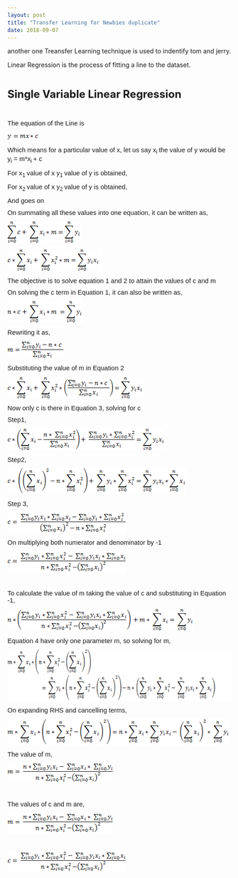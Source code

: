```yaml
---
layout: post
title: "Transfer Learning for Newbies duplicate"
date: 2018-09-07
---
```

another one
Treansfer Learning technique is used to indentify tom and jerry.

<p >Linear Regression is the process of fitting a line to the
dataset.</p>

<p >&nbsp;</p>

<p ><b><span style='font-size:18.0pt;line-height:107%'>Single
Variable Linear Regression</span></b></p>

<p >&nbsp;</p>



<style>
<!--
 /* Font Definitions */
 @font-face
	{font-family:"Cambria Math";
	panose-1:2 4 5 3 5 4 6 3 2 4;}
@font-face
	{font-family:Calibri;
	panose-1:2 15 5 2 2 2 4 3 2 4;}
 /* Style Definitions */
 p.MsoNormal, li.MsoNormal, div.MsoNormal
	{margin-top:0in;
	margin-right:0in;
	margin-bottom:8.0pt;
	margin-left:0in;
	line-height:107%;
	font-size:11.0pt;
	font-family:"Calibri",sans-serif;}
span.MsoPlaceholderText
	{color:gray;}
.MsoChpDefault
	{font-family:"Calibri",sans-serif;}
.MsoPapDefault
	{margin-bottom:8.0pt;
	line-height:107%;}
 /* Page Definitions */
 @page WordSection1
	{size:8.5in 11.0in;
	margin:1.0in 1.0in 1.0in 1.0in;}
div.WordSection1
	{page:WordSection1;}
-->
</style>

</head>

<body lang=EN-US>

<div class=WordSection1>

<p class=MsoNormal>The equation of the Line is</p>

<p class=MsoNormal><span style='font-size:11.0pt;line-height:107%;font-family:
"Calibri",sans-serif'><img width=69 height=19
src="Linear%20Regression%20Derivation_files/image001.png"></span></p>

<p class=MsoNormal>Which means for a particular value of x, let us say x<sub>i </sub>the
value of y would be y<sub>i</sub> = m*x<sub>i </sub>+ c</p>

<p class=MsoNormal>For x<sub>1 </sub>value of x y<sub>1 </sub>value of y is
obtained,</p>

<p class=MsoNormal>For x<sub>2 </sub>value of x y<sub>2 </sub>value of y is
obtained,</p>

<p class=MsoNormal>And goes on </p>

<p class=MsoNormal>On summating all these values into one equation, it can be
written as,</p>

<p class=MsoNormal><span
style='font-size:11.0pt;line-height:107%;font-family:"Calibri",sans-serif'><img
width=167 height=49 src="Linear%20Regression%20Derivation_files/image002.png"></span></p>

<p class=MsoNormal><span
style='font-size:11.0pt;line-height:107%;font-family:"Calibri",sans-serif'><img
width=212 height=49 src="Linear%20Regression%20Derivation_files/image003.png"></span></p>

<p class=MsoNormal>The objective is to solve equation 1 and 2 to attain the
values of c and m</p>

<p class=MsoNormal>On solving the c term in Equation 1, it can also be written
as,</p>

<p class=MsoNormal><span
style='font-size:11.0pt;line-height:107%;font-family:"Calibri",sans-serif'><img
width=171 height=49 src="Linear%20Regression%20Derivation_files/image004.png"></span></p>

<p class=MsoNormal>Rewriting it as,</p>

<p class=MsoNormal><span
style='font-size:11.0pt;line-height:107%;font-family:"Calibri",sans-serif'><img
width=128 height=40 src="Linear%20Regression%20Derivation_files/image005.png"></span></p>

<p class=MsoNormal>Substituting the value of m in Equation 2</p>

<p class=MsoNormal><span
style='font-size:11.0pt;line-height:107%;font-family:"Calibri",sans-serif'><img
width=306 height=49 src="Linear%20Regression%20Derivation_files/image006.png"></span></p>

<p class=MsoNormal>Now only c is there in Equation 3, solving for c </p>

<p class=MsoNormal>Step1,</p>

<p class=MsoNormal><span
style='font-size:11.0pt;line-height:107%;font-family:"Calibri",sans-serif'><img
width=355 height=49 src="Linear%20Regression%20Derivation_files/image007.png"></span></p>

<p class=MsoNormal>Step2,</p>

<p class=MsoNormal><span
style='font-size:11.0pt;line-height:107%;font-family:"Calibri",sans-serif'><img
width=403 height=58 src="Linear%20Regression%20Derivation_files/image008.png"></span></p>

<p class=MsoNormal>Step 3,</p>

<p class=MsoNormal><span
style='font-size:11.0pt;line-height:107%;font-family:"Calibri",sans-serif'><img
width=266 height=47 src="Linear%20Regression%20Derivation_files/image009.png"></span></p>

<p class=MsoNormal>On multiplying both numerator and denominator by -1</p>

<p class=MsoNormal><span
style='font-size:11.0pt;line-height:107%;font-family:"Calibri",sans-serif'><img
width=266 height=47 src="Linear%20Regression%20Derivation_files/image010.png"></span></p>

<p class=MsoNormal>&nbsp;</p>

<p class=MsoNormal>To calculate the value of m taking the value of c and
substituting in Equation -1,</p>

<p class=MsoNormal><span style='font-size:11.0pt;line-height:107%;font-family:"Calibri",sans-serif'><img
width=418 height=50 src="Linear%20Regression%20Derivation_files/image011.png"></span></p>

<p class=MsoNormal>Equation 4 have only one parameter m, so solving for m,</p>

<p class=MsoNormal><span
style='font-size:11.0pt;line-height:107%;font-family:"Calibri",sans-serif'><img
width=624 height=116 src="Linear%20Regression%20Derivation_files/image012.png"></span></p>

<p class=MsoNormal>On expanding RHS and cancelling terms, </p>

<p class=MsoNormal><span
style='font-size:11.0pt;line-height:107%;font-family:"Calibri",sans-serif'><img
width=502 height=58 src="Linear%20Regression%20Derivation_files/image013.png"></span></p>

<p class=MsoNormal>The value of m,</p>

<p class=MsoNormal><span
style='font-size:11.0pt;line-height:107%;font-family:"Calibri",sans-serif'><img
width=237 height=45 src="Linear%20Regression%20Derivation_files/image014.png"></span></p>

<p class=MsoNormal>&nbsp;</p>

<p class=MsoNormal>The values of c and m are,</p>

<p class=MsoNormal><span
style='font-size:11.0pt;line-height:107%;font-family:"Calibri",sans-serif'><img
width=237 height=45 src="Linear%20Regression%20Derivation_files/image014.png"></span></p>

<p class=MsoNormal>&nbsp;</p>

<p class=MsoNormal><span
style='font-size:11.0pt;line-height:107%;font-family:"Calibri",sans-serif'><img
width=266 height=47 src="Linear%20Regression%20Derivation_files/image010.png"></span></p>

<p class=MsoNormal>&nbsp;</p>

</div>

